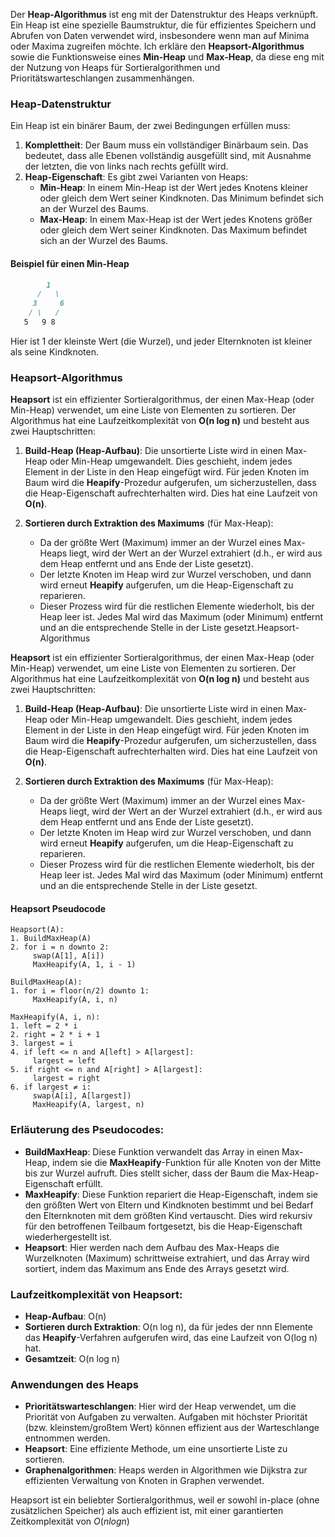 Der **Heap-Algorithmus** ist eng mit der Datenstruktur des Heaps verknüpft. Ein Heap ist eine spezielle Baumstruktur, die für effizientes Speichern und Abrufen von Daten verwendet wird, insbesondere wenn man auf Minima oder Maxima zugreifen möchte. Ich erkläre den **Heapsort-Algorithmus** sowie die Funktionsweise eines **Min-Heap** und **Max-Heap**, da diese eng mit der Nutzung von Heaps für Sortieralgorithmen und Prioritätswarteschlangen zusammenhängen.

### Heap-Datenstruktur

Ein Heap ist ein binärer Baum, der zwei Bedingungen erfüllen muss:

1. **Komplettheit**: Der Baum muss ein vollständiger Binärbaum sein. Das bedeutet, dass alle Ebenen vollständig ausgefüllt sind, mit Ausnahme der letzten, die von links nach rechts gefüllt wird.
2. **Heap-Eigenschaft**: Es gibt zwei Varianten von Heaps:
    - **Min-Heap**: In einem Min-Heap ist der Wert jedes Knotens kleiner oder gleich dem Wert seiner Kindknoten. Das Minimum befindet sich an der Wurzel des Baums.
    - **Max-Heap**: In einem Max-Heap ist der Wert jedes Knotens größer oder gleich dem Wert seiner Kindknoten. Das Maximum befindet sich an der Wurzel des Baums.

#### Beispiel für einen Min-Heap

```markdown
        1
      /   \
     3     6
    / \   /
   5   9 8

```

Hier ist 1 der kleinste Wert (die Wurzel), und jeder Elternknoten ist kleiner als seine Kindknoten.

### Heapsort-Algorithmus

**Heapsort** ist ein effizienter Sortieralgorithmus, der einen Max-Heap (oder Min-Heap) verwendet, um eine Liste von Elementen zu sortieren. Der Algorithmus hat eine Laufzeitkomplexität von **O(n log n)** und besteht aus zwei Hauptschritten:

1. **Build-Heap (Heap-Aufbau)**: Die unsortierte Liste wird in einen Max-Heap oder Min-Heap umgewandelt. Dies geschieht, indem jedes Element in der Liste in den Heap eingefügt wird. Für jeden Knoten im Baum wird die **Heapify**-Prozedur aufgerufen, um sicherzustellen, dass die Heap-Eigenschaft aufrechterhalten wird. Dies hat eine Laufzeit von **O(n)**.
    
2. **Sortieren durch Extraktion des Maximums** (für Max-Heap):
    
    - Da der größte Wert (Maximum) immer an der Wurzel eines Max-Heaps liegt, wird der Wert an der Wurzel extrahiert (d.h., er wird aus dem Heap entfernt und ans Ende der Liste gesetzt).
    - Der letzte Knoten im Heap wird zur Wurzel verschoben, und dann wird erneut **Heapify** aufgerufen, um die Heap-Eigenschaft zu reparieren.
    - Dieser Prozess wird für die restlichen Elemente wiederholt, bis der Heap leer ist. Jedes Mal wird das Maximum (oder Minimum) entfernt und an die entsprechende Stelle in der Liste gesetzt.Heapsort-Algorithmus

**Heapsort** ist ein effizienter Sortieralgorithmus, der einen Max-Heap (oder Min-Heap) verwendet, um eine Liste von Elementen zu sortieren. Der Algorithmus hat eine Laufzeitkomplexität von **O(n log n)** und besteht aus zwei Hauptschritten:

1. **Build-Heap (Heap-Aufbau)**: Die unsortierte Liste wird in einen Max-Heap oder Min-Heap umgewandelt. Dies geschieht, indem jedes Element in der Liste in den Heap eingefügt wird. Für jeden Knoten im Baum wird die **Heapify**-Prozedur aufgerufen, um sicherzustellen, dass die Heap-Eigenschaft aufrechterhalten wird. Dies hat eine Laufzeit von **O(n)**.
    
2. **Sortieren durch Extraktion des Maximums** (für Max-Heap):
    
    - Da der größte Wert (Maximum) immer an der Wurzel eines Max-Heaps liegt, wird der Wert an der Wurzel extrahiert (d.h., er wird aus dem Heap entfernt und ans Ende der Liste gesetzt).
    - Der letzte Knoten im Heap wird zur Wurzel verschoben, und dann wird erneut **Heapify** aufgerufen, um die Heap-Eigenschaft zu reparieren.
    - Dieser Prozess wird für die restlichen Elemente wiederholt, bis der Heap leer ist. Jedes Mal wird das Maximum (oder Minimum) entfernt und an die entsprechende Stelle in der Liste gesetzt.


#### Heapsort Pseudocode

```clike
Heapsort(A):
1. BuildMaxHeap(A)
2. for i = n downto 2:
     swap(A[1], A[i])
     MaxHeapify(A, 1, i - 1)

BuildMaxHeap(A):
1. for i = floor(n/2) downto 1:
     MaxHeapify(A, i, n)

MaxHeapify(A, i, n):
1. left = 2 * i
2. right = 2 * i + 1
3. largest = i
4. if left <= n and A[left] > A[largest]:
     largest = left
5. if right <= n and A[right] > A[largest]:
     largest = right
6. if largest ≠ i:
     swap(A[i], A[largest])
     MaxHeapify(A, largest, n)

```


### Erläuterung des Pseudocodes:

- **BuildMaxHeap**: Diese Funktion verwandelt das Array in einen Max-Heap, indem sie die **MaxHeapify**-Funktion für alle Knoten von der Mitte bis zur Wurzel aufruft. Dies stellt sicher, dass der Baum die Max-Heap-Eigenschaft erfüllt.
- **MaxHeapify**: Diese Funktion repariert die Heap-Eigenschaft, indem sie den größten Wert von Eltern und Kindknoten bestimmt und bei Bedarf den Elternknoten mit dem größten Kind vertauscht. Dies wird rekursiv für den betroffenen Teilbaum fortgesetzt, bis die Heap-Eigenschaft wiederhergestellt ist.
- **Heapsort**: Hier werden nach dem Aufbau des Max-Heaps die Wurzelknoten (Maximum) schrittweise extrahiert, und das Array wird sortiert, indem das Maximum ans Ende des Arrays gesetzt wird.

### Laufzeitkomplexität von Heapsort:

- **Heap-Aufbau**: O(n)
- **Sortieren durch Extraktion**: O(n log n), da für jedes der nnn Elemente das **Heapify**-Verfahren aufgerufen wird, das eine Laufzeit von O(log n) hat.
- **Gesamtzeit**: O(n log n)

### Anwendungen des Heaps

- **Prioritätswarteschlangen**: Hier wird der Heap verwendet, um die Priorität von Aufgaben zu verwalten. Aufgaben mit höchster Priorität (bzw. kleinstem/großtem Wert) können effizient aus der Warteschlange entnommen werden.
- **Heapsort**: Eine effiziente Methode, um eine unsortierte Liste zu sortieren.
- **Graphenalgorithmen**: Heaps werden in Algorithmen wie Dijkstra zur effizienten Verwaltung von Knoten in Graphen verwendet.

Heapsort ist ein beliebter Sortieralgorithmus, weil er sowohl in-place (ohne zusätzlichen Speicher) als auch effizient ist, mit einer garantierten Zeitkomplexität von $O(nlog⁡n)$